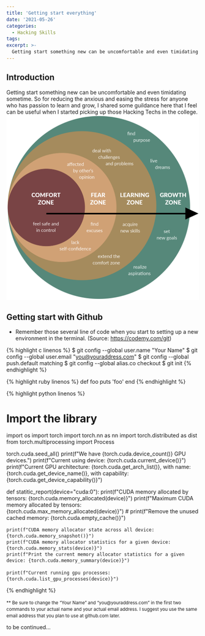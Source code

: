 ```yaml
---
title: 'Getting start everything'
date: '2021-05-26'
categories:
  - Hacking Skills
tags:
excerpt: >-
  Getting start something new can be uncomfortable and even timidating sometime. So for reducing the anxious and easing the stress, I provide some guildance here that I feel useful when I started picking up those Hacking Techs in the school.
---
```


## Introduction
  Getting start something new can be uncomfortable and even timidating sometime. So for reducing the anxious and easing the stress for anyone who has passion to learn and grow, I shared some guildance here that I feel can be useful when I started picking up those Hacking Techs in the college.
![Comfort Zone](/assets/images/2021-05-26-getting-start-everything/Leaving-the-Comfort-Zone-Appendix.png)


## Getting start with Github
* Remember those several line of code when you start to setting up a new environment in the terminal. (Source: <a href="https://codemy.com/git">https://codemy.com/git</a>)

{% highlight c linenos %}
  $ git config --global user.name "Your Name"
  $ git config --global user.email "you@youraddress.com"
  $ git config --global push.default matching
  $ git config --global alias.co checkout
  $ git init
{% endhighlight %}

{% highlight ruby linenos %}
  def foo
    puts 'foo'
  end
{% endhighlight %}

{% highlight python linenos %}
# Import the library
import os
import torch
import torch.nn as nn
import torch.distributed as dist
from torch.multiprocessing import Process

torch.cuda.seed_all()
print(f"We have {torch.cuda.device_count()} GPU devices.")
print(f"Current using device: {torch.cuda.current_device()}")
print(f"Current GPU architecture: {torch.cuda.get_arch_list()}, with name: {torch.cuda.get_device_name()}, with capability: {torch.cuda.get_device_capability()}")

def statitic_report(device="cuda:0"):
	print(f"CUDA memory allocated by tensors: {torch.cuda.memory_allocated(device)}")
	print(f"Maximum CUDA memory allocated by tensors: {torch.cuda.max_memory_allocated(device)}")
	# print(f"Remove the unused cached memory: {torch.cuda.empty_cache()}")
	
	
	print(f"CUDA memory allocator state across all device: {torch.cuda.memory_snapshot()}")
	print(f"CUDA memory allocator statistics for a given device: {torch.cuda.memory_stats(device)}")
	print(f"Print the current memory allocator statistics for a given device: {torch.cuda.memory_summary(device)}")
  
	print(f"Current running gpu processes: {torch.cuda.list_gpu_processes(device)}")
{% endhighlight %}

<p><small>** Be sure to change the “Your Name” and “you@youraddress.com” in the first two commands to your actual name and your actual email address. I suggest you use the same email address that you plan to use at github.com later.</small></p>

to be continued...



